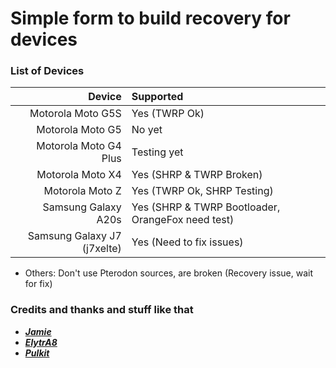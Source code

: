 # Simple form to build recovery for devices #

### List of Devices ###

Device   | Supported
-------:|:-------------------------
Motorola Moto G5S     | Yes (TWRP Ok)
Motorola Moto G5     | No yet
Motorola Moto G4 Plus      | Testing yet
Motorola Moto X4     | Yes (SHRP & TWRP Broken)
Motorola Moto Z     | Yes (TWRP Ok, SHRP Testing)
Samsung Galaxy A20s     | Yes (SHRP & TWRP Bootloader, OrangeFox need test)
Samsung Galaxy J7 (j7xelte)     | Yes (Need to fix issues)

- Others: Don't use Pterodon sources, are broken (Recovery issue, wait for fix)

### Credits and thanks and stuff like that ###
- [***Jamie***](https://t.me/henloboi)
- [***ElytrA8***](t.me/ElytrA8)
- [***Pulkit***](t.me/Pulkit077)
